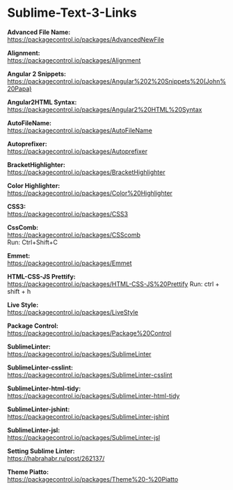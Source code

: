 # Sublime-Text-3-Links

<b>Advanced File Name:</b>
<br/>https://packagecontrol.io/packages/AdvancedNewFile

<b>Alignment:</b>
<br/>https://packagecontrol.io/packages/Alignment

<b>Angular 2 Snippets:</b>
<br/>https://packagecontrol.io/packages/Angular%202%20Snippets%20(John%20Papa)

<b>Angular2HTML Syntax:</b>
<br/>https://packagecontrol.io/packages/Angular2%20HTML%20Syntax

<b>AutoFileName:</b>
<br/>https://packagecontrol.io/packages/AutoFileName

<b>Autoprefixer:</b>
<br/>https://packagecontrol.io/packages/Autoprefixer

<b>BracketHighlighter:</b>
<br/>https://packagecontrol.io/packages/BracketHighlighter

<b>Color Highlighter:</b>
<br/>https://packagecontrol.io/packages/Color%20Highlighter

<b>CSS3:</b>
<br/>https://packagecontrol.io/packages/CSS3

<b>CssComb:</b>
<br/>https://packagecontrol.io/packages/CSScomb
<br/>Run: Ctrl+Shift+C

<b>Emmet:</b>
<br/>https://packagecontrol.io/packages/Emmet

<b>HTML-CSS-JS Prettify:</b>
<br/>https://packagecontrol.io/packages/HTML-CSS-JS%20Prettify
Run: ctrl + shift + h

<b>Live Style:</b>
<br/>https://packagecontrol.io/packages/LiveStyle

<b>Package Control:</b>
<br/>https://packagecontrol.io/packages/Package%20Control

<b>SublimeLinter:</b>
<br/>https://packagecontrol.io/packages/SublimeLinter

<b>SublimeLinter-csslint:</b>
<br/>https://packagecontrol.io/packages/SublimeLinter-csslint

<b>SublimeLinter-html-tidy:</b>
<br/>https://packagecontrol.io/packages/SublimeLinter-html-tidy

<b>SublimeLinter-jshint:</b>
<br/>https://packagecontrol.io/packages/SublimeLinter-jshint

<b>SublimeLinter-jsl:</b>
<br/>https://packagecontrol.io/packages/SublimeLinter-jsl

<b>Setting Sublime Linter:</b> 
<br/>https://habrahabr.ru/post/262137/

<b>Theme Piatto:</b>
<br/>https://packagecontrol.io/packages/Theme%20-%20Piatto
